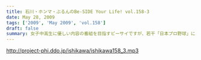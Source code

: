 ```yaml
---
title: 石川・ホンマ・ぶるんのBe-SIDE Your Life! vol.158-3
date: May 28, 2009
tags: ['2009', 'May 2009', 'vol.158']
draft: false
summary: 女子中高生に優しい内容の番組を目指すビーサイですが、若干「日本プロ野球」に関する「置いてくる」ネタに偏向気味なようです・・・まぁ「ついてきてください」ということです。選手名鑑片手にスポーツニュースを見てね。NAMAE
---
```


http://project-phi.ddo.jp/ishikawa/ishikawa158_3.mp3